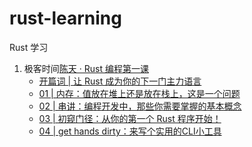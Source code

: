 # rust-learning
Rust 学习

1. 极客时间[陈天 · Rust 编程第一课](https://time.geekbang.org/column/intro/435)
    + [开篇词 | 让 Rust 成为你的下一门主力语言 ](./TyrChen-Lesson-One/openings)
    + [01 | 内存：值放在堆上还是放在栈上，这是一个问题](./TyrChen-Lesson-One/01)
    + [02 | 串讲：编程开发中，那些你需要掌握的基本概念](./TyrChen-Lesson-One/02)
    + [03 | 初窥门径：从你的第一个 Rust 程序开始！](./TyrChen-Lesson-One/03)
    + [04 | get hands dirty：来写个实用的CLI小工具](./TyrChen-Lesson-One/04)
